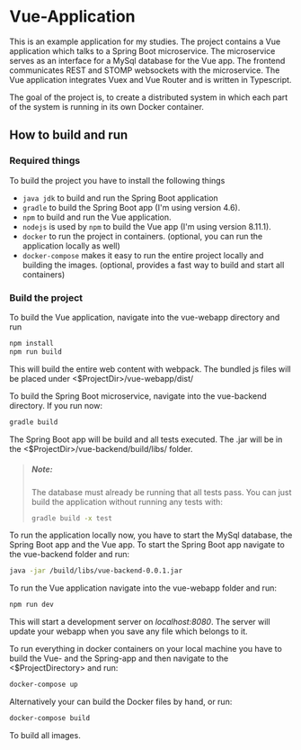 # Vue-Application
This is an example application for my studies. The project contains a Vue application which talks to a Spring Boot microservice. The microservice serves as an interface for a MySql database for the Vue app. The frontend communicates REST and STOMP websockets with the microservice.
The Vue application integrates Vuex and Vue Router and is written in Typescript.

The goal of the project is, to create a distributed system in which each part of the system is running in its own Docker container.

## How to build and run

### Required things
To build the project you have to install the following things
* `java jdk` to build and run the Spring Boot application
* `gradle` to build the Spring Boot app (I'm using version 4.6).
* `npm` to build and run the Vue application.
* `nodejs` is used by `npm` to build the Vue app (I'm using version 8.11.1).
* `docker` to run the project in containers. (optional, you can run the application locally as well)
* `docker-compose` makes it easy to run the entire project locally and building the images. (optional, provides a fast way to build and start all containers)

### Build the project
To build the Vue application, navigate into the vue-webapp directory and run
```bash
npm install
npm run build
```
This will build the entire web content with webpack. The bundled js files will be placed under <$ProjectDir>/vue-webapp/dist/

To build the Spring Boot microservice, navigate into the vue-backend directory. If you run now:
```bash
gradle build
```
The Spring Boot app will be build and all tests executed. The .jar will be in the <$ProjectDir>/vue-backend/build/libs/ folder.

> ##### Note:
> The database must already be running that all tests pass. You can just build the application without running any tests with:
> ```bash
> gradle build -x test
> ```

To run the application locally now, you have to start the MySql database, the Spring Boot app and the Vue app.
To start the Spring Boot app navigate to the vue-backend folder and run:
```bash
java -jar /build/libs/vue-backend-0.0.1.jar
```
To run the Vue application navigate into the vue-webapp folder and run:
```bash
npm run dev
```
This will start a development server on *localhost:8080*. The server will update your webapp when you save any file which belongs to it.

To run everything in docker containers on your local machine you have to build the Vue- and the Spring-app and then navigate to the <$ProjectDirectory> and run:
```bash
docker-compose up
```
Alternatively your can build the Docker files by hand, or run:
```bash
docker-compose build
```
To build all images.


